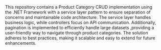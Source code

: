 This repository contains a Product Category CRUD implementation using the .NET Framework with a service layer pattern to ensure separation of concerns and maintainable 
code architecture. The service layer handles business logic, while controllers focus on API communication. Additionally, pagination is implemented to efficiently handle 
large datasets ,providing a user-friendly way to navigate through product categories. The solution adheres to best practices, making it scalable and easy to extend for 
future enhancements.

